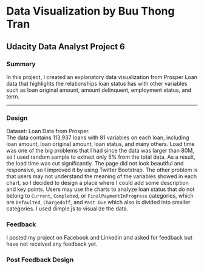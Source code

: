 # Data Visualization by Buu Thong Tran
## Udacity Data Analyst Project 6

### Summary

In this project, I created an explanatory data visualization from Prosper Loan data that highlights the relationships loan status has with other variables such as loan original amount, amount delinquent, employment status, and term. 
<hr>
 
### Design

Dataset: Loan Data from Prosper. 
<br>The data contains 113,937 loans with 81 variables on each loan, including loan amount, loan original amount, loan status, and many others. Load time was one of the big problems that I had since the data was larger than 80M, so I used random sample to extract only 5% from the total data. As a result, the load time was cut significantly. The page did not look beautiful and responsive, so I improved it by using Twitter Bootstrap. The other problem is that users may not understand the meaning of the variables showed in each chart, so I decided to design a place where I could add some description and key points. Users may use the charts to analyze loan status that do not belong to `Current`, `Completed`, or `FinalPaymentInProgress` categories, which are `Defaulted`, `Chargedoff`, and `Past Due` which also is divided into smaller categories. I used dimple.js to visualize the data.

### Feedback

I posted my project on Facebook and Linkedin and asked for feedback but have not received any feedback yet.


### Post Feedback Design